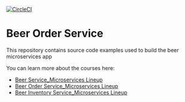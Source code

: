[![CircleCI](https://circleci.com/gh/xenoop/mssc-brewery-service.svg?style=svg&circle-token=c324edc7a791f02a7cb767e907af839d2396a35f)](https://circleci.com/gh/xenoop/mssc-beer-service)

# Beer Order Service

This repository contains source code examples used to build the beer microservices app

You can learn more about the courses here:
* [Beer Service_Microservices Lineup  ](https://github.com/xenoop/mssc-brewery-service)
* [Beer Order Service_Microservices Lineup](https://github.com/xenoop/beer-order-service)
* [Beer Inventory Service_Microservices Lineup](https://github.com/xenoop/beer-inventory-service)
